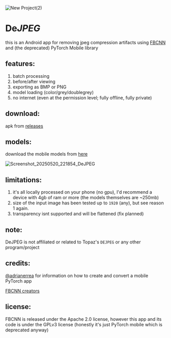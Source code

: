 ![New Project(2)](https://github.com/user-attachments/assets/254d0b97-dec6-4885-a25d-c04587a4bba0)

# De*JPEG*

this is an Android app for removing jpeg compression artifacts using [FBCNN](https://github.com/jiaxi-jiang/FBCNN) and (the deprecated) PyTorch Mobile library

## features:
1. batch processing
2. before/after viewing
3. exporting as BMP or PNG
4. model loading (color/grey/doublegrey)
5. no internet (even at the permission level; fully offline, fully private)

## download:
apk from [releases](https://github.com/jeeneo/dejpeg/releases/latest)

## models:
download the mobile models from [here](https://github.com/jeeneo/FBCNN-mobile/releases/tag/v1.0)

![Screenshot_20250520_221854_DeJPEG](https://github.com/user-attachments/assets/61b35fbe-5ff4-4943-b980-d7ef78a7beb7)

## limitations:

1. it's all locally processed on your phone (no gpu), I'd recommend a device with 4gb of ram or more (the models themselves are ~250mb)
2. size of the input image has been tested up to `1920` (any), but see reason 1 again.
3. transparency isnt supported and will be flattened (fix planned)

## note:

DeJPEG is not affiliated or related to Topaz's `DEJPEG` or any other program/project

## credits:

[@adrianerrea](https://github.com/adrianerrea/fromPytorchtoMobile) for information on how to create and convert a mobile PyTorch app

[FBCNN creators](https://github.com/jiaxi-jiang/FBCNN)

## license:
FBCNN is released under the Apache 2.0 license, however this app and its code is under the GPLv3 license
(honestly it's just PyTorch mobile which is deprecated anyway)
